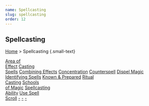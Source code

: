 ```yaml
---
name: Spellcasting
slug: spellcasting
order: 12
---
```

## Spellcasting
[Home](dm-operations-center) > Spellcasting {.small-text}

<div class="menu-container">
    <a href="area-of-effect">Area of<br/> Effect</a>
    <a href="casting-spells">Casting<br/> Spells</a>
    <a href="combining-effects">Combining Effects</a>
    <a href="concentration">Concentration</a>
    <a href="counterspell">Counterspell</a>
    <a href="dispel-magic">Dispel Magic</a>
    <a href="identifying-spells">Identifying Spells</a>
    <a href="known-and-prepared-spells">Known & Prepared</a>
    <a href="ritual-casting">Ritual<br/> Casting</a>
    <a href="schools-of-magic">Schools<br/> of Magic</a>
    <a href="spellcasting-ability">Spellcasting<br/> Ability</a>
    <a href="use-spell-scroll">Use Spell<br/> Scroll</a>
    <a href=".">-</a>
    <a href=".">-</a>
    <a href=".">-</a>
</div>